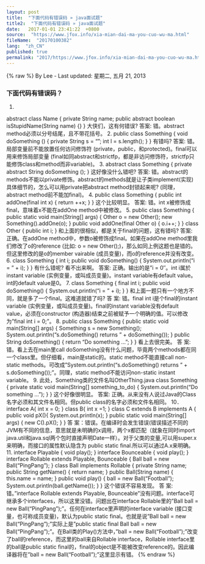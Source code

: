 ```yaml
---
layout: post
title:  "下面代码有错误码 » java面试题"
title2:  "下面代码有错误码 » java面试题"
date:   2017-01-01 23:41:22  +0800
source:  "https://www.jfox.info/xia-mian-dai-ma-you-cuo-wu-ma.html"
fileName:  "20170100382"
lang:  "zh_CN"
published: true
permalink: "2017/https://www.jfox.info/xia-mian-dai-ma-you-cuo-wu-ma.html"
---
```

{% raw %}
By Lee - Last updated: 星期二, 五月 21, 2013

### 下面代码有错误码？

1.
abstract class Name {
private String name;
public abstract boolean isStupidName(String name) {}
}
大侠们，这有何错误?
答案: 错。abstract method必须以分号结尾，且不带花括号。
2.
public class Something {
void doSomething () {
private String s = “”;
int l = s.length();
}
}
有错吗?
答案: 错。局部变量前不能放置任何访问修饰符 (private，public，和protected)。final可以用来修饰局部变量
(final如同abstract和strictfp，都是非访问修饰符，strictfp只能修饰class和method而非variable)。
3.
abstract class Something {
private abstract String doSomething ();
}
这好像没什么错吧?
答案: 错。abstract的methods不能以private修饰。abstract的methods就是让子类implement(实现)具体细节的，怎么可以用private把abstract
method封锁起来呢? (同理，abstract method前不能加final)。
4.
public class Something {
public int addOne(final int x) {
return ++x;
}
}
这个比较明显。
答案: 错。int x被修饰成final，意味着x不能在addOne method中被修改。
5.
public class Something {
public static void main(String[] args) {
Other o = new Other();
new Something().addOne(o);
}
public void addOne(final Other o) {
o.i++;
}
}
class Other {
public int i;
}
和上面的很相似，都是关于final的问题，这有错吗?
答案: 正确。在addOne method中，参数o被修饰成final。如果在addOne method里我们修改了o的reference
(比如: o = new Other();)，那么如同上例这题也是错的。但这里修改的是o的member vairable
(成员变量)，而o的reference并没有改变。
6.
class Something {
int i;
public void doSomething() {
System.out.println(“i = ” + i);
}
} 
有什么错呢? 看不出来啊。
答案: 正确。输出的是”i = 0″。int i属於instant variable (实例变量，或叫成员变量)。instant variable有default value。int的default value是0。
7.
class Something {
final int i;
public void doSomething() {
System.out.println(“i = ” + i);
}
}
和上面一题只有一个地方不同，就是多了一个final。这难道就错了吗?
答 案: 错。final int i是个final的instant variable (实例变量，或叫成员变量)。final的instant variable没有default value，必须在constructor (构造器)结束之前被赋予一个明确的值。可以修改为”final int i = 0;”。
8.
public class Something {
public static void main(String[] args) {
Something s = new Something();
System.out.println(“s.doSomething() returns ” + doSomething());
}
public String doSomething() {
return “Do something …”;
}
}
看上去很完美。
答 案: 错。看上去在main里call doSomething没有什么问题，毕竟两个methods都在同一个class里。但仔细看，main是static的。static method不能直接call non-static methods。可改成”System.out.println(“s.doSomething() returns ” + s.doSomething());”。同理，static method不能访问non-static instant variable。
9.
此处，Something类的文件名叫OtherThing.java
class Something {
private static void main(String[] something_to_do) { 
System.out.println(“Do something …”);
}
}
这个好像很明显。
答案: 正确。从来没有人说过Java的Class名字必须和其文件名相同。但public class的名字必须和文件名相同。
10．
interface A{
int x = 0;
}
class B{
int x =1;
}
class C extends B implements A {
public void pX(){
System.out.println(x);
}
public static void main(String[] args) {
new C().pX();
}
}
答 案：错误。在编译时会发生错误(错误描述不同的JVM有不同的信息，意思就是未明确的x调用，两个x都匹配（就象在同时import java.util和java.sql两个包时直接声明Date一样）。对于父类的变量,可以用super.x来明确，而接口的属性默认隐含为 public static final.所以可以通过A.x来明确。
11.
interface Playable {
void play();
}
interface Bounceable {
void play();
}
interface Rollable extends Playable, Bounceable {
Ball ball = new Ball(“PingPang”);
}
class Ball implements Rollable {
private String name;
public String getName() {
return name;
}
public Ball(String name) {
this.name = name; 
}
public void play() {
ball = new Ball(“Football”);
System.out.println(ball.getName());
}
}
这个错误不容易发现。
答 案: 错。”interface Rollable extends Playable, Bounceable”没有问题。interface可继承多个interfaces，所以这里没错。问题出在interface Rollable里的”Ball ball = new Ball(“PingPang”);”。任何在interface里声明的interface variable (接口变量，也可称成员变量)，默认为public static final。也就是说”Ball ball = new Ball(“PingPang”);”实际上是”public static final Ball ball = new Ball(“PingPang”);”。在Ball类的Play()方法中，”ball = new Ball(“Football”);”改变了ball的reference，而这里的ball来自Rollable interface，Rollable interface里的ball是public static final的，final的object是不能被改变reference的。因此编译器将在”ball = new Ball(“Football”);”这里显示有错。
{% endraw %}